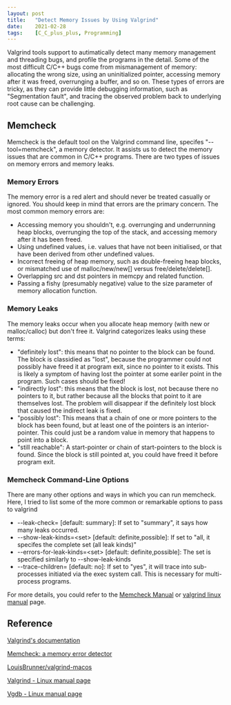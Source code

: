 ```yaml
---
layout: post
title:   "Detect Memory Issues by Using Valgrind"
date:    2021-02-28
tags:    [C_C_plus_plus, Programming]
---
```


Valgrind tools support to autimatically detect many memory management and threading bugs, and profile the programs in the detail. Some of the most difficult C/C++ bugs come from mismanagement of memory: allocating the wrong size, using an uninitialized pointer, accessing memory after it was freed, overrunging a buffer, and so on. These types of errors are tricky, as they can provide little debugging information, such as "Segmentation fault", and tracing the observed problem back to underlying root cause can be challenging.

## Memcheck ##
Memcheck is the default tool on the Valgrind command line, specifes "\-\-tool=memcheck", a memory detector. It assists us to detect the memory issues that are common in C/C++ programs. There are two types of issues on memory errors and memory leaks.

### Memory Errors ###
The memory error is a red alert and should never be treated casually or ignored. You should keep in mind that errors are the primary concern. The most common memory errors are:

<ul>
<li>Accessing memory you shouldn't, e.g. overrunging and underrunning heap blocks, overrunging the top of the stack, and accessing memory after it has been freed.</li>
<li>Using undefined values, i.e. values that have not been initialised, or that have been derived from other undefined values.</li>
<li>Incorrect freeing of heap memory, such as double-freeing heap blocks, or mismatched use of malloc/new/new[] versus free/delete/delete[].</li>
<li>Overlapping src and dst pointers in memcpy and related function.</li>
<li>Passing a fishy (presumably negative) value to the size parameter of memory allocation function.</li>
</ul>

### Memory Leaks ###
The memory leaks occur when you allocate heap memory (with new or malloc/calloc) but don't free it. Valgrind categorizes leaks using these terms:

<ul>
 <li>"definitely lost": this means that no pointer to the block can be found. The block is classidied as "lost", because the programmer could not possibly have freed it at program exit, since no pointer to it exists. This is likely a symptom of having lost the pointer at some eariler point in the program. Such cases should be fixed!</li>
 <li>"indirectly lost": this means that the block is lost, not because there no pointers to it, but rather because all the blocks that point to it are themselves lost. The problem will disappear if the definitely lost block that caused the indirect leak is fixed.</li>
 <li>"possibly lost": This means that a chain of one or more pointers to the block has been found, but at least one of the pointers is an interior-pointer. This could just be a random value in memory that happens to point into a block.</li>
 <li>"still reachable": A start-pointer or chain of start-pointers to the block is found. Since the block is still pointed at, you could have freed it before program exit. </li>
</ul>

### Memcheck Command-Line Options ###
There are many other options and ways in which you can run memcheck. Here, I tried to list some of the more common or remarkable options to pass to valgrind

<ul>
 <li>--leak-check=<no|summary|yes|full> [default: summary]: If set to "summary", it says how many leaks occurred.</li>
 <li>--show-leak-kinds=&lt;set&gt; [default: definite,possible]: If set to "all, it specifes the complete set (all leak kinds)"</li>
 <li>--errors-for-leak-kinds=&lt;set&gt; [default: definite,possible]: The set is specified similarly to --show-leak-kinds</li>
 <li>--trace-children=<yes|no> [default: no]: If set to "yes", it will trace into sub-processes initiated via the exec system call. This is necessary for multi-process programs.</li>
</ul>

For more details, you could refer to the [Memcheck Manual][memcheck] or [valgrind linux manual][valgrind] page.

## Reference ##

[Valgrind's documentation](https://www.valgrind.org/docs/manual/manual.html)

[Memcheck: a memory error detector](https://www.valgrind.org/docs/manual/mc-manual.html)

[LouisBrunner/valgrind-macos](https://github.com/LouisBrunner/valgrind-macos)

[Valgrind - Linux manual page](https://man7.org/linux/man-pages/man1/valgrind.1.html)

[Vgdb - Linux manual page](https://man7.org/linux/man-pages/man1/vgdb.1.html)

[memcheck]:https://www.valgrind.org/docs/manual/mc-manual.html "https://www.valgrind.org/docs/manual/mc-manual.html"

[valgrind]:https://man7.org/linux/man-pages/man1/valgrind.1.html "https://man7.org/linux/man-pages/man1/valgrind.1.html"
